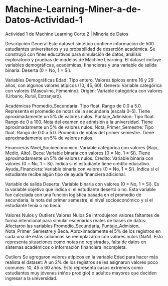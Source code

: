 # Machine-Learning-Miner-a-de-Datos-Actividad-1
Actividad 1 de Machine Learning Corte 2 | Minería de Datos

Descripción General
Este dataset sintético contiene información de 500 estudiantes universitarios y su probabilidad de deserción académica.
Se construyó con fines educativos para simulación de datos, análisis exploratorio y pruebas de modelos de Machine Learning.
El dataset incluye variables demográficas, académicas, financieras y una variable de salida binaria: Deserta (0 = No, 1 = Sí).

Variables
Demográficas
Edad: Tipo entero. Valores típicos entre 16 y 29 años, con algunos valores atípicos (10, 45, 60).
Genero: Variable categórica con valores {Masculino, Femenino}.
Origen: Variable categórica con valores {Urbano, Rural, Extranjero}.

Académicas
Promedio_Secundaria: Tipo float. Rango de 0.0 a 5.0. Representa el promedio de notas de la secundaria (escala 0–5). Tiene aproximadamente un 5% de valores nulos.
Puntaje_Admision: Tipo float. Rango de 0 a 100. Nota del examen de admisión a la universidad. Tiene aproximadamente un 5% de valores nulos.
Nota_Primer_Semestre: Tipo float. Rango de 0.0 a 5.0. Promedio de notas del primer semestre. Tiene aproximadamente un 5% de valores nulos.

Financieras
Nivel_Socioeconomico: Variable categórica con valores {Bajo, Medio, Alto}.
Beca: Variable binaria con valores {0 = No, 1 = Sí}. Tiene aproximadamente un 5% de valores nulos.
Credito: Variable binaria con valores {0 = No, 1 = Sí}. Indica si el estudiante tiene crédito educativo.
Ayuda_Financiera: Variable binaria con valores {0 = No, 1 = Sí}. Indica si el estudiante recibe algún tipo de ayuda financiera adicional.

Variable de salida
Deserta: Variable binaria con valores {0 = No, 1 = Sí}. Es la variable objetivo que indica si el estudiante desertó o no.
Esta variable fue calculada con una función logística basada en el promedio de secundaria, la nota del primer semestre, el nivel socioeconómico y si el estudiante tenía o no beca.

Valores Nulos y Outliers
Valores Nulos
Se introdujeron valores faltantes de forma intencional para simular escenarios reales de bases de datos:
Afectaron las variables Promedio_Secundaria, Puntaje_Admision, Nota_Primer_Semestre y Beca.
Aproximadamente el 5% de los registros en cada una de estas columnas se reemplazaron con valores nulos (NaN).
Esto representa situaciones como notas no registradas, falta de datos en sistemas académicos o información financiera incompleta.

Outliers
Se agregaron valores atípicos en la variable Edad para hacer más realista el dataset:
A un 2% de los registros se les asignaron valores poco comunes: 10, 45 o 60 años.
Esto representa casos extremos como estudiantes muy jóvenes (niños prodigio) o adultos mayores que deciden ingresar a la universidad.
